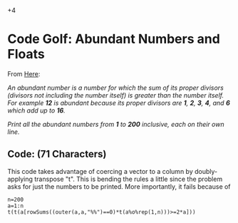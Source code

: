 +4

# Code Golf: Abundant Numbers and Floats

From [Here]([<https://code.golf/abundant-numbers>](https://code.golf/abundant-numbers#fish)):

*An abundant number is a number for which the sum of its proper divisors (divisors not including the number itself) is greater than the number itself. For example **12** is abundant because its proper divisors are **1**, **2**, **3**, **4**, and **6** which add up to **16**.*

*Print all the abundant numbers from **1** to **200** inclusive, each on their own line.*

## Code: (71 Characters)

This code takes advantage of coercing a vector to a column by doubly-applying transpose "t". This is bending the rules a little since the problem asks for just the numbers to be printed. More importantly, it fails because of 

```{r abundant}
n=200
a=1:n
t(t(a[rowSums((outer(a,a,"%%")==0)*t(a%o%rep(1,n)))>=2*a]))
```
